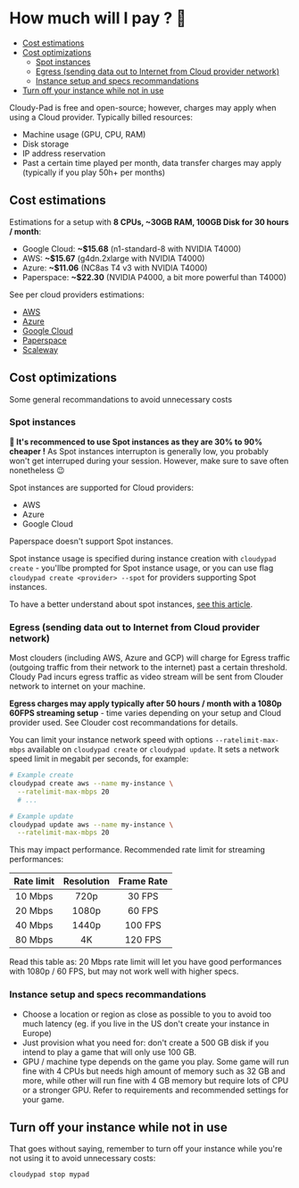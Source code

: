 # How much will I pay ? 🫰

- [Cost estimations](#cost-estimations)
- [Cost optimizations](#cost-optimizations)
  - [Spot instances](#spot-instances)
  - [Egress (sending data out to Internet from Cloud provider network)](#egress-sending-data-out-to-internet-from-cloud-provider-network)
  - [Instance setup and specs recommandations](#instance-setup-and-specs-recommandations)
- [Turn off your instance while not in use](#turn-off-your-instance-while-not-in-use)

Cloudy-Pad is free and open-source; however, charges may apply when using a Cloud provider. Typically billed resources:
- Machine usage (GPU, CPU, RAM)
- Disk storage
- IP address reservation
- Past a certain time played per month, data transfer charges may apply (typically if you play 50h+ per months)

## Cost estimations

Estimations for a setup with **8 CPUs, ~30GB RAM, 100GB Disk for 30 hours / month**:

- Google Cloud: **~$15.68** (n1-standard-8 with NVIDIA T4000)
- AWS: **~$15.67** (g4dn.2xlarge with NVIDIA T4000)
- Azure: **~$11.06** (NC8as T4 v3 with NVIDIA T4000)
- Paperspace: **~$22.30** (NVIDIA P4000, a bit more powerful than T4000)

See per cloud providers estimations:

- [AWS](aws.md)
- [Azure](azure.md)
- [Google Cloud](gcp.md)
- [Paperspace](paperspace.md)
- [Scaleway](scaleway.md)

## Cost optimizations

Some general recommandations to avoid unnecessary costs

### Spot instances

**💸 It's recommenced to use Spot instances as they are 30% to 90% cheaper !** As Spot instances interrupton is generally low, you probably won't get interruped during your session. However, make sure to save often nonetheless 😉

Spot instances are supported for Cloud providers:
- AWS
- Azure
- Google Cloud

Paperspace doesn't support Spot instances.

Spot instance usage is specified during instance creation with `cloudypad create` - you'llbe prompted for Spot instance usage, or you can use flag `cloudypad create <provider> --spot` for providers supporting Spot instances.

To have a better understand about spot instances, [see this article](https://www.cloudzero.com/blog/on-demand-vs-spot-instances/).

### Egress (sending data out to Internet from Cloud provider network)

Most clouders (including AWS, Azure and GCP) will charge for Egress traffic (outgoing traffic from their network to the internet) past a certain threshold. Cloudy Pad incurs egress traffic as video stream will be sent from Clouder network to internet on your machine.

**Egress charges may apply typically after 50 hours / month with a 1080p 60FPS streaming setup** - time varies depending on your setup and Cloud provider used.  See Clouder cost recommandations for details. 

You can limit your instance network speed with options `--ratelimit-max-mbps` available on `cloudypad create` or `cloudypad update`. It sets a network speed limit in megabit per seconds, for example:

```sh
# Example create
cloudypad create aws --name my-instance \
  --ratelimit-max-mbps 20
  # ...

# Example update
cloudypad update aws --name my-instance \
  --ratelimit-max-mbps 20
```

This may impact performance. Recommended rate limit for streaming performances:

| Rate limit        | Resolution | Frame Rate |
|:-----------------:|:----------:|:----------:|
|     10 Mbps       |    720p    |   30 FPS   |
|     20 Mbps       |   1080p    |   60 FPS   |
|     40 Mbps       |   1440p    |  100 FPS   |
|     80 Mbps       |     4K     |  120 FPS   |

Read this table as: 20 Mbps rate limit will let you have good performances with 1080p / 60 FPS, but may not work well with higher specs. 

### Instance setup and specs recommandations 

- Choose a location or region as close as possible to you to avoid too much latency (eg. if you live in the US don't create your instance in Europe)
- Just provision what you need for: don't create a 500 GB disk if you intend to play a game that will only use 100 GB. 
- GPU / machine type depends on the game you play. Some game will run fine with 4 CPUs but needs high amount of memory such as 32 GB and more, while other will run fine with 4 GB memory but require lots of CPU or a stronger GPU. Refer to requirements and recommended settings for your game.

## Turn off your instance while not in use

That goes without saying, remember to turn off your instance while you're not using it to avoid unnecessary costs:

```sh
cloudypad stop mypad
```